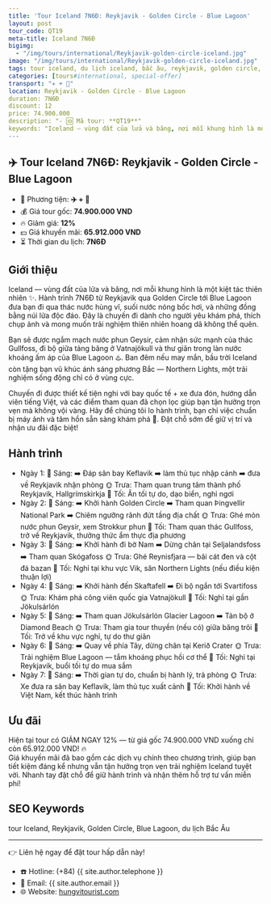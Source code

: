 ```yaml
---
title: 'Tour Iceland 7N6Đ: Reykjavik - Golden Circle - Blue Lagoon'
layout: post
tour_code: QT19
meta-title: Iceland 7N6Đ
bigimg:
  - "/img/tours/international/Reykjavik-golden-circle-iceland.jpg"
image: "/img/tours/international/Reykjavik-golden-circle-iceland.jpg"
tags: tour iceland, du lịch iceland, bắc âu, reykjavik, golden circle, tour quốc tế
categories: [tours#international, special-offer]
transport: "✈️ + 🚌"
location: Reykjavik - Golden Circle - Blue Lagoon
duration: 7N6Đ
discount: 12
price: 74.900.000
description: "- 🆔 Mã tour: **QT19**"
keywords: "Iceland — vùng đất của lửa và băng, nơi mỗi khung hình là một kiệt tác thiên nhiên ✨. Hành trình 7N6Đ từ Reykjavik qua Golden Circle tới Blue Lagoon đưa bạn đi qua thác nước hùng vĩ, suối nước nóng bốc hơi, và những đồng bằng núi lửa độc đáo. Đây là chuyến đi dành cho người yêu khám phá, thích chụp ảnh và mong muốn trải nghiệm thiên nhiên hoang dã không thể quên."
---
```


## ✈️ Tour Iceland 7N6Đ: Reykjavik - Golden Circle - Blue Lagoon

- 🚗 Phương tiện: **✈️ + 🚌**
- 💰 Giá tour gốc: **74.900.000 VND**
- 🔥 Giảm giá: **12%**
- 💵 Giá khuyến mãi: **65.912.000 VND**
- ⏳ Thời gian du lịch: **7N6Đ**

## Giới thiệu
Iceland — vùng đất của lửa và băng, nơi mỗi khung hình là một kiệt tác thiên nhiên ✨. Hành trình 7N6Đ từ Reykjavik qua Golden Circle tới Blue Lagoon đưa bạn đi qua thác nước hùng vĩ, suối nước nóng bốc hơi, và những đồng bằng núi lửa độc đáo. Đây là chuyến đi dành cho người yêu khám phá, thích chụp ảnh và mong muốn trải nghiệm thiên nhiên hoang dã không thể quên.

Bạn sẽ được ngắm mạch nước phun Geysir, cảm nhận sức mạnh của thác Gullfoss, đi bộ giữa tảng băng ở Vatnajökull và thư giãn trong làn nước khoáng ấm áp của Blue Lagoon ♨️. Ban đêm nếu may mắn, bầu trời Iceland còn tặng bạn vũ khúc ánh sáng phương Bắc — Northern Lights, một trải nghiệm sống động chỉ có ở vùng cực.

Chuyến đi được thiết kế tiện nghi với bay quốc tế + xe đưa đón, hướng dẫn viên tiếng Việt, và các điểm tham quan đã chọn lọc giúp bạn tận hưởng trọn vẹn mà không vội vàng. Hãy để chúng tôi lo hành trình, bạn chỉ việc chuẩn bị máy ảnh và tâm hồn sẵn sàng khám phá 📸. Đặt chỗ sớm để giữ vị trí và nhận ưu đãi đặc biệt!

## Hành trình
- Ngày 1:
  🌅 Sáng: ➡️ Đáp sân bay Keflavik ➡️ làm thủ tục nhập cảnh ➡️ đưa về Reykjavik nhận phòng
  🌞 Trưa: Tham quan trung tâm thành phố Reykjavik, Hallgrímskirkja
  🌙 Tối: Ăn tối tự do, dạo biển, nghỉ ngơi
- Ngày 2:
  🌅 Sáng: ➡️ Khởi hành Golden Circle ➡️ Tham quan Þingvellir National Park ➡️ Chiêm ngưỡng rãnh đứt tầng địa chất
  🌞 Trưa: Ghé mỏn nước phun Geysir, xem Strokkur phun
  🌙 Tối: Tham quan thác Gullfoss, trở về Reykjavik, thưởng thức ẩm thực địa phương
- Ngày 3:
  🌅 Sáng: ➡️ Khởi hành đi bờ Nam ➡️ Dừng chân tại Seljalandsfoss ➡️ Tham quan Skógafoss
  🌞 Trưa: Ghé Reynisfjara — bãi cát đen và cột đá bazan
  🌙 Tối: Nghỉ tại khu vực Vik, săn Northern Lights (nếu điều kiện thuận lợi)
- Ngày 4:
  🌅 Sáng: ➡️ Khởi hành đến Skaftafell ➡️ Đi bộ ngắn tới Svartifoss
  🌞 Trưa: Khám phá công viên quốc gia Vatnajökull
  🌙 Tối: Nghỉ tại gần Jökulsárlón
- Ngày 5:
  🌅 Sáng: ➡️ Tham quan Jökulsárlón Glacier Lagoon ➡️ Tản bộ ở Diamond Beach
  🌞 Trưa: Tham gia tour thuyền (nếu có) giữa băng trôi
  🌙 Tối: Trở về khu vực nghỉ, tự do thư giãn
- Ngày 6:
  🌅 Sáng: ➡️ Quay về phía Tây, dừng chân tại Kerið Crater
  🌞 Trưa: Trải nghiệm Blue Lagoon — tắm khoáng phục hồi cơ thể
  🌙 Tối: Nghỉ tại Reykjavik, buổi tối tự do mua sắm
- Ngày 7:
  🌅 Sáng: ➡️ Thời gian tự do, chuẩn bị hành lý, trả phòng
  🌞 Trưa: Xe đưa ra sân bay Keflavik, làm thủ tục xuất cảnh
  🌙 Tối: Khởi hành về Việt Nam, kết thúc hành trình

## Ưu đãi
Hiện tại tour có GIẢM NGAY 12% — từ giá gốc 74.900.000 VND xuống chỉ còn 65.912.000 VND! 🔥  
Giá khuyến mãi đã bao gồm các dịch vụ chính theo chương trình, giúp bạn tiết kiệm đáng kể nhưng vẫn tận hưởng trọn vẹn trải nghiệm Iceland tuyệt vời. Nhanh tay đặt chỗ để giữ hành trình và nhận thêm hỗ trợ tư vấn miễn phí!

## SEO Keywords
tour Iceland, Reykjavik, Golden Circle, Blue Lagoon, du lịch Bắc Âu

---

👉 Liên hệ ngay để đặt tour hấp dẫn này!

- ☎️ Hotline: (+84) {{ site.author.telephone }}
- 📧 Email: {{ site.author.email }}
- 🌐 Website: [hungvitourist.com](https://hungvitourist.com)

